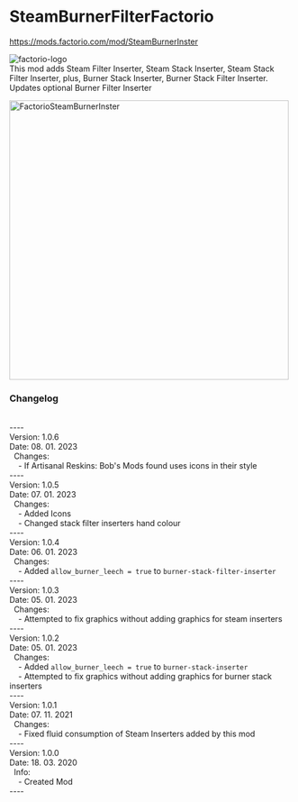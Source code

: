 # SteamBurnerFilterFactorio

https://mods.factorio.com/mod/SteamBurnerInster

![factorio-logo](https://user-images.githubusercontent.com/13615401/211063216-cdaf19d0-bce2-49d9-aff4-8224f7e2de2d.png) <br/>
This mod adds Steam Filter Inserter, Steam Stack Inserter, Steam Stack Filter Inserter, plus, Burner Stack Inserter, Burner Stack Filter Inserter. Updates optional Burner Filter Inserter

<img width="496" alt="FactorioSteamBurnerInster" src="https://user-images.githubusercontent.com/13615401/211063228-35798809-15e6-4a79-b82c-8580d2a14160.png">

<h3>Changelog</h3><br/>
----<br/>
Version: 1.0.6<br/>
Date: 08. 01. 2023<br/>
&nbsp;&nbsp;Changes:<br/>
&nbsp;&nbsp;&nbsp;&nbsp;- If Artisanal Reskins: Bob's Mods found uses icons in their style<br/>
----<br/>
Version: 1.0.5<br/>
Date: 07. 01. 2023<br/>
&nbsp;&nbsp;Changes:<br/>
&nbsp;&nbsp;&nbsp;&nbsp;- Added Icons<br/>
&nbsp;&nbsp;&nbsp;&nbsp;- Changed stack filter inserters hand colour<br/>
----<br/>
Version: 1.0.4<br/>
Date: 06. 01. 2023<br/>
&nbsp;&nbsp;Changes:<br/>
&nbsp;&nbsp;&nbsp;&nbsp;- Added <code>allow_burner_leech = true</code> to <code>burner-stack-filter-inserter</code><br/>
----<br/>
Version: 1.0.3<br/>
Date: 05. 01. 2023<br/>
&nbsp;&nbsp;Changes:<br/>
&nbsp;&nbsp;&nbsp;&nbsp;- Attempted to fix graphics without adding graphics for steam inserters<br/>
----<br/>
Version: 1.0.2<br/>
Date: 05. 01. 2023<br/>
&nbsp;&nbsp;Changes:<br/>
&nbsp;&nbsp;&nbsp;&nbsp;- Added <code>allow_burner_leech = true</code> to <code>burner-stack-inserter</code><br/>
&nbsp;&nbsp;&nbsp;&nbsp;- Attempted to fix graphics without adding graphics for burner stack inserters<br/>
----<br/>
Version: 1.0.1<br/>
Date: 07. 11. 2021<br/>
&nbsp;&nbsp;Changes:<br/>
&nbsp;&nbsp;&nbsp;&nbsp;- Fixed fluid consumption of Steam Inserters added by this mod<br/>
----<br/>
Version: 1.0.0<br/>
Date: 18. 03. 2020<br/>
&nbsp;&nbsp;Info:<br/>
&nbsp;&nbsp;&nbsp;&nbsp;- Created Mod<br/>
----<br/>
